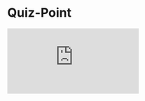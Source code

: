 # Quiz-Point
![Online Assessment Platform](https://github.com/shubham4756/Quiz-Point/blob/main/QuizPoint%20Documentation.pdf)
